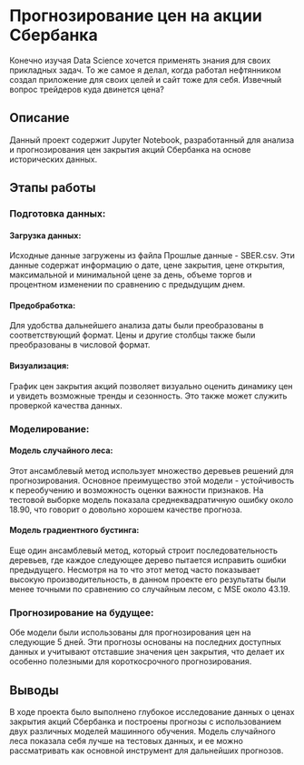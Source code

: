 # Прогнозирование цен на акции Сбербанка
Конечно изучая Data Science хочется применять знания для своих прикладных задач. То же самое я делал, когда работал нефтянником создал приложение для своих целей и сайт тоже для себя. Извечный вопрос трейдеров куда двинется цена? 

## Описание
Данный проект содержит Jupyter Notebook, разработанный для анализа и прогнозирования цен закрытия акций Сбербанка на основе исторических данных.

## Этапы работы
### Подготовка данных:

#### Загрузка данных:
 Исходные данные загружены из файла Прошлые данные - SBER.csv. Эти данные содержат информацию о дате, цене закрытия, цене открытия, максимальной и минимальной цене за день, объеме торгов и процентном изменении по сравнению с предыдущим днем.
#### Предобработка: 
Для удобства дальнейшего анализа даты были преобразованы в соответствующий формат. Цены и другие столбцы также были преобразованы в числовой формат.

#### Визуализация: 
График цен закрытия акций позволяет визуально оценить динамику цен и увидеть возможные тренды и сезонность. Это также может служить проверкой качества данных.

### Моделирование:

#### Модель случайного леса: 
Этот ансамблевый метод использует множество деревьев решений для прогнозирования. Основное преимущество этой модели - устойчивость к переобучению и возможность оценки важности признаков. На тестовой выборке модель показала среднеквадратичную ошибку около 18.90, что говорит о довольно хорошем качестве прогноза.
#### Модель градиентного бустинга: 
Еще один ансамблевый метод, который строит последовательность деревьев, где каждое следующее дерево пытается исправить ошибки предыдущего. Несмотря на то что этот метод часто показывает высокую производительность, в данном проекте его результаты были менее точными по сравнению со случайным лесом, с MSE около 43.19.
### Прогнозирование на будущее:

Обе модели были использованы для прогнозирования цен на следующие 5 дней. Эти прогнозы основаны на последних доступных данных и учитывают отставшие значения цен закрытия, что делает их особенно полезными для короткосрочного прогнозирования.
## Выводы
В ходе проекта было выполнено глубокое исследование данных о ценах закрытия акций Сбербанка и построены прогнозы с использованием двух различных моделей машинного обучения. Модель случайного леса показала себя лучше на тестовых данных, и ее можно рассматривать как основной инструмент для дальнейших прогнозов.